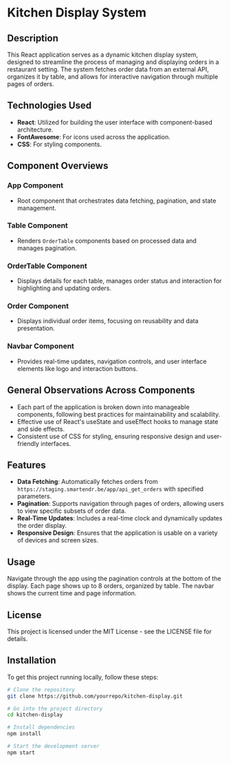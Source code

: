 # Kitchen Display System

## Description
This React application serves as a dynamic kitchen display system, designed to streamline the process of managing and displaying orders in a restaurant setting. The system fetches order data from an external API, organizes it by table, and allows for interactive navigation through multiple pages of orders.

## Technologies Used
- **React**: Utilized for building the user interface with component-based architecture.
- **FontAwesome**: For icons used across the application.
- **CSS**: For styling components.

## Component Overviews

### App Component
- Root component that orchestrates data fetching, pagination, and state management.

### Table Component
- Renders `OrderTable` components based on processed data and manages pagination.

### OrderTable Component
- Displays details for each table, manages order status and interaction for highlighting and updating orders.

### Order Component
- Displays individual order items, focusing on reusability and data presentation.

### Navbar Component
- Provides real-time updates, navigation controls, and user interface elements like logo and interaction buttons.

## General Observations Across Components
- Each part of the application is broken down into manageable components, following best practices for maintainability and scalability.
- Effective use of React's useState and useEffect hooks to manage state and side effects.
- Consistent use of CSS for styling, ensuring responsive design and user-friendly interfaces.

## Features

- **Data Fetching**: Automatically fetches orders from `https://staging.smartendr.be/app/api_get_orders` with specified parameters.
- **Pagination**: Supports navigation through pages of orders, allowing users to view specific subsets of order data.
- **Real-Time Updates**: Includes a real-time clock and dynamically updates the order display.
- **Responsive Design**: Ensures that the application is usable on a variety of devices and screen sizes.

## Usage

Navigate through the app using the pagination controls at the bottom of the display. Each page shows up to 8 orders, organized by table. The navbar shows the current time and page information.

## License

This project is licensed under the MIT License - see the LICENSE file for details.

## Installation
To get this project running locally, follow these steps:

```bash
# Clone the repository
git clone https://github.com/yourrepo/kitchen-display.git

# Go into the project directory
cd kitchen-display

# Install dependencies
npm install

# Start the development server
npm start
